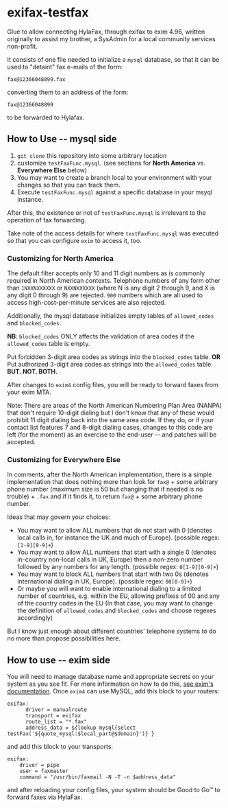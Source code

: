 # exifax-testfax
Glue to allow connecting HylaFax, through exifax to exim 4.96, written originally to assist my brother, a SysAdmin for a local community services non-profit.

It consists of one file needed to initialize a `mysql` database, so that it can be used to "detaint" fax e-mails of the form:
```
fax@12366048899.fax
```
converting them to an address of the form:
```
fax@12366048899
```
to be forwarded to Hylafax.

## How to Use -- mysql side

1. `git clone` this repository into some arbitrary location
2. customize `testFaxFunc.mysql`. (see sections for **North America** vs. **Everywhere Else** below)
3. You may want to create a branch local to your environment with your changes so that you can track them.
4. Execute `testFaxFunc.mysql` against a specific database in your msyql instance.

After this, the existence or not of `testFaxFunc.mysql` is irrelevant to the operation of fax forwarding.

Take note of the access details for where `testFaxFunc.mysql` was executed so that you can configure `exim` to access it, too.

### Customizing for North America
The default filter accepts only 10 and 11 digit numbers as is commonly required in North American contexts. Telephone numbers of any form other than `1NXXNXXXXXX` or `NXXNXXXXXX` (where N is any digit 2 through 9, and X is any digit 0 through 9) are rejected. `900` numbers which are all used to access high-cost-per-minute services are also rejected.

Additionally, the mysql database initializes empty tables of `allowed_codes` and `blocked_codes`.

**NB**: `blocked_codes` ONLY affects the validation of area codes if the `allowed_codes` table is empty.

Put forbidden 3-digit area codes as strings into the `blocked_codes` table. **OR**
Put authorized 3-digit area codes as strings into the `allowed_codes` table. **BUT. NOT. BOTH.**

After changes to `exim4` config files, you will be ready to forward faxes from your exim MTA.

Note: There are areas of the North American Numbering Plan Area (NANPA) that don't require 10-digit dialing but I don't know that any of these would prohibit 11 digit dialing back into the same area code. If they do, or if your contact list features 7 and 8-digit dialing cases, changes to this code are left (for the moment) as an exercise to the end-user -- and patches will be accepted.

### Customizing for Everywhere Else

In comments, after the North American implementation, there is a simple implementation that does nothing more than look for `fax@` + some arbitrary phone number (maximum size is 50 but changing that if needed is no trouble) + `.fax` and if it finds it, to return `fax@` + some arbitrary phone number.

Ideas that may govern your choices:
* You may want to allow ALL numbers that do not start with 0 (denotes local calls in, for instance the UK and much of Europe). (possible regex: `[1-9][0-9]+`)
* You may want to allow ALL numbers that start with a single 0 (denotes in-country non-local calls in UK, Europe) then a non-zero number followed by any numbers for any length. (possible regex: `0[1-9][0-9]+`)
* You may want to block ALL numbers that start with two 0s (denotes international dialing in UK, Europe). (possible regex: `00[0-9]+`)
* Or maybe you will want to enable international dialing to a limited number of countries, e.g. within the EU, allowing prefixes of 00 and any of the country codes in the EU (In that case, you may want to change the definition of `allowed_codes` and `blocked_codes` and choose regexes accordingly)

But I know just enough about different countries' telephone systems to do no more than propose possibilities here.

## How to use -- exim side

You will need to manage database name and appropriate secrets on your system as you see fit. For more information on how to do this, [see exim's documentation](https://www.exim.org/exim-html-current/doc/html/spec_html/ch-file_and_database_lookups.html#SECID72). Once `exim4` can use MySQL, add this block to your routers:

```
exifax:
      driver = manualroute
      transport = exifax
      route_list = "*.fax"
      address_data = ${lookup mysql{select testFax('${quote_mysql:$local_part@$domain}')} }
```

and add this block to your transports:

```
exifax:
    driver = pipe
    user = faxmaster
    command = "/usr/bin/faxmail -N -T -n $address_data"
```

and after reloading your config files, your system should be Good to Go™ to forward faxes via HylaFax.

